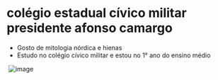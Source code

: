 # colégio estadual cívico militar presidente afonso camargo
* Gosto de mitologia nórdica e hienas
* Estudo no colégio cívico militar e estou no 1° ano do ensino médio
  
![]() ![image](https://github.com/sodafreitas/sodafreitas/assets/145032421/19fdb097-8051-4b4d-a041-db774a3d6e22)
